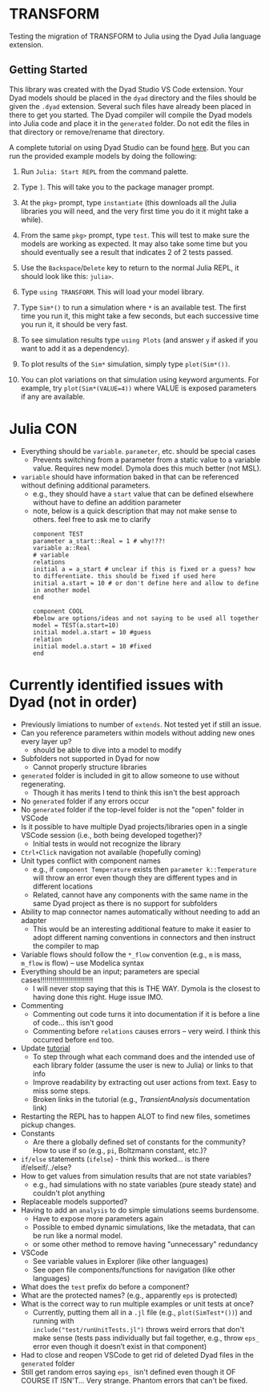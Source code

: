 # TRANSFORM
  
Testing the migration of TRANSFORM to Julia using the Dyad Julia language extension.

## Getting Started
  
This library was created with the Dyad Studio VS Code extension.  Your Dyad
models should be placed in the `dyad` directory and the files should be
given the `.dyad` extension.  Several such files have already been placed
in there to get you started.  The Dyad compiler will compile the Dyad models
into Julia code and place it in the `generated` folder.  Do not edit the
files in that directory or remove/rename that directory.

A complete tutorial on using Dyad Studio can be found [here](#).  But you
can run the provided example models by doing the following:

1. Run `Julia: Start REPL` from the command palette.

2. Type `]`.  This will take you to the package manager prompt.

3. At the `pkg>` prompt, type `instantiate` (this downloads all the Julia libraries
   you will need, and the very first time you do it it might take a while).

4. From the same `pkg>` prompt, type `test`.  This will test to make sure the models
   are working as expected.  It may also take some time but you should eventually
   see a result that indicates 2 of 2 tests passed.

5. Use the `Backspace`/`Delete` key to return to the normal Julia REPL, it should
   look like this: `julia>`.

6. Type `using TRANSFORM`.  This will load your model library.

7. Type `Sim*()` to run a simulation where `*` is an available test.  The first time you run it,
   this might take a few seconds, but each successive time you run it, it should be very fast.

8. To see simulation results type `using Plots` (and answer `y` if asked if you want
   to add it as a dependency).

9. To plot results of the `Sim*` simulation, simply type `plot(Sim*())`.

10. You can plot variations on that simulation using keyword arguments.  For example,
    try `plot(Sim*(VALUE=4))` where VALUE is exposed parameters if any are available.



# Julia CON
- Everything should be `variable`. `parameter`, etc. should be special cases
   - Prevents switching from a parameter from a static value to a variable value. Requires new model. Dymola does this much better (not MSL).
- `variable` should have information baked in that can be referenced without defining additional parameters.
   - e.g., they should have a `start` value that can be defined elsewhere without have to define an addition parameter
   - note, below is a quick description that may not make sense to others. feel free to ask me to clarify
      ```
      component TEST
      parameter a_start::Real = 1 # why!??!
      variable a::Real
      # variable
      relations
      initial a = a_start # unclear if this is fixed or a guess? how to differentiate. this should be fixed if used here
      initial a.start = 10 # or don't define here and allow to define in another model
      end

      component COOL
      #below are options/ideas and not saying to be used all together
      model = TEST(a.start=10)
      initial model.a.start = 10 #guess
      relation
      initial model.a.start = 10 #fixed
      end
      ```

# Currently identified issues with Dyad (not in order)
- Previously limiations to number of `extends`. Not tested yet if still an issue.
- Can you reference parameters within models without adding new ones every layer up? 
   - should be able to dive into a model to modify
- Subfolders not supported in Dyad for now
   - Cannot properly structure libraries
- `generated` folder is included in git to allow someone to use without regenerating.
   - Though it has merits I tend to think this isn't the best approach
- No `generated` folder if any errors occur
- No `generated` folder if the top-level folder is not the "open" folder in VSCode
- Is it possible to have multiple Dyad projects/libraries open in a single VSCode session (i.e., both being developed together)?
   - Initial tests in would not recognize the library
- `Ctrl+Click` navigation not available (hopefully coming)
- Unit types conflict with component names
   - e.g., if `component Temperature` exists then `parameter k::Temperature` will throw an error even though they are different types and in different locations
   - Related, cannot have any components with the same name in the same Dyad project as there is no support for subfolders
- Ability to map connector names automatically without needing to add an adapter
   - This would be an interesting additional feature to make it easier to adopt different naming conventions in connectors and then instruct the compiler to map
- Variable flows should follow the `*_flow` convention (e.g., `m` is mass, `m_flow` is flow) – use Modelica syntax
- Everything should be an input; parameters are special cases!!!!!!!!!!!!!!!!!!!!!!!!!! 
   - I will never stop saying that this is THE WAY. Dymola is the closest to having done this right. Huge issue IMO.
- Commenting
   - Commenting out code turns it into documentation if it is before a line of code... this isn't good
   - Commenting before `relations` causes errors – very weird. I think this occurred before `end` too.
- Update [tutorial](https://help.juliahub.com/dyad/dev/tutorials/getting-started.html)
   - To step through what each command does and the intended use of each library folder (assume the user is new to Julia) or links to that info
   - Improve readability by extracting out user actions from text. Easy to miss some steps.
   - Broken links in the tutorial (e.g., *TransientAnalysis* documentation link)
- Restarting the REPL has to happen ALOT to find new files, sometimes pickup changes.
- Constants
   - Are there a globally defined set of constants for the community? How to use if so (e.g., `pi`, Boltzmann constant, etc.)?
- `if/else` statements (`ifelse`) - think this worked... is there if/elseif/../else?
- How to get values from simulation results that are not state variables?
   - e.g., had simulations with no state variables (pure steady state) and couldn't plot anything
- Replaceable models supported?
- Having to add an `analysis` to do simple simulations seems burdensome.
   - Have to expose more parameters again
   - Possible to embed dynamic simulations, like the metadata, that can be run like a normal model.
   - or some other method to remove having "unnecessary" redundancy
- VSCode
   - See variable values in Explorer (like other languages)
   - See open file components/functions for navigation (like other languages)
- What does the `test` prefix do before a component?
- What are the protected names? (e.g., apparently `eps` is protected)
- What is the correct way to run multiple examples or unit tests at once?  
  - Currently, putting them all in a `.jl` file (e.g., `plot(SimTest*())`) and running with  
    `include("test/runUnitTests.jl")` throws weird errors that don't make sense (tests pass individually but fail together, e.g., throw `eps_` error even though it doesn’t exist in that component)
- Had to close and reopen VSCode to get rid of deleted Dyad files in the `generated` folder
- Still get random erros saying `eps_` isn't defined even though it OF COURSE IT ISN'T... Very strange. Phantom errors that can't be fixed.

